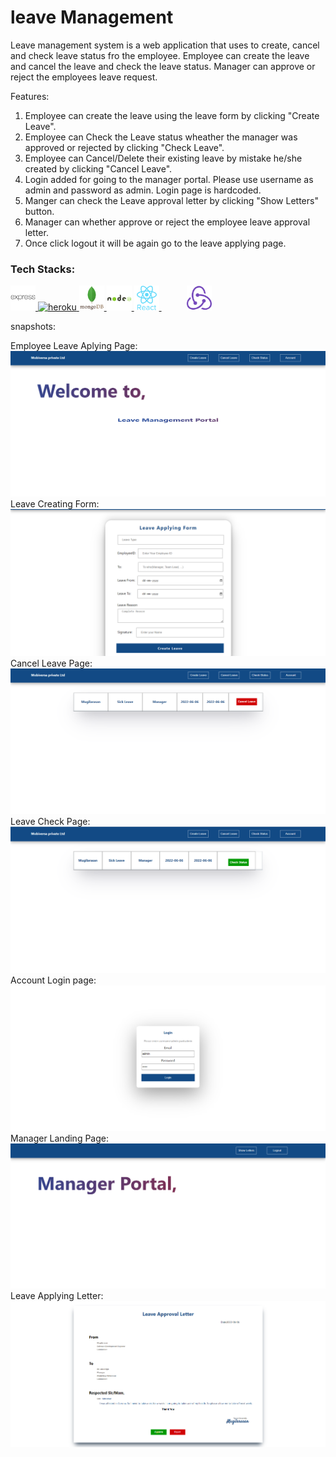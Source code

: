 # leave Management
Leave management system is a web application that uses to create, cancel and check leave status fro the employee. Employee can create the leave and cancel the leave and check the leave status. Manager can approve or reject the employees leave request.

Features:

   1. Employee can create the leave using the leave form by clicking "Create Leave".
   2. Employee can Check the Leave status wheather the manager was approved or rejected by clicking "Check Leave".
   3. Employee can Cancel/Delete their existing leave by mistake he/she created by clicking "Cancel Leave".
   4. Login added for going to the manager portal. Please use username as admin and password as admin. Login page is hardcoded.
   5. Manger can check the Leave approval letter by clicking "Show Letters" button.
   6. Manager can whether approve or reject the employee leave approval letter.
   7. Once click logout it will be again go to the leave applying page.


<h3 align="left">Tech Stacks:</h3>
<p align="left">

<a href="https://expressjs.com" target="_blank" rel="noreferrer"> <img src="https://raw.githubusercontent.com/devicons/devicon/master/icons/express/express-original-wordmark.svg" alt="express" width="40" height="40"/> </a> <a href="https://heroku.com" target="_blank" rel="noreferrer"> <img src="https://www.vectorlogo.zone/logos/heroku/heroku-icon.svg" alt="heroku" width="40" height="40"/> </a> <a href="https://www.mongodb.com/" target="_blank" rel="noreferrer"> <img src="https://raw.githubusercontent.com/devicons/devicon/master/icons/mongodb/mongodb-original-wordmark.svg" alt="mongodb" width="40" height="40"/> </a> <a href="https://nodejs.org" target="_blank" rel="noreferrer"> <img src="https://raw.githubusercontent.com/devicons/devicon/master/icons/nodejs/nodejs-original-wordmark.svg" alt="nodejs" width="40" height="40"/> </a> <a href="https://reactjs.org/" target="_blank" rel="noreferrer"> <img src="https://raw.githubusercontent.com/devicons/devicon/master/icons/react/react-original-wordmark.svg" alt="react" width="40" height="40"/> </a>
<a href="https://redux.js.org" target="_blank" rel="noreferrer"> <img style="margin-left:40px" src="https://raw.githubusercontent.com/devicons/devicon/master/icons/redux/redux-original.svg" alt="redux" width="40" height="40"/> </a> 
</p>

snapshots:

Employee Leave Aplying Page:
![](/Leave/leave1.png)
Leave Creating Form:
![](/Leave/leave2.png)
Cancel Leave Page:
![](/Leave/leave3.png)
Leave Check Page:
![](/Leave/leave4.png)
Account Login page:
![](/Leave/leave5.png)
Manager Landing Page:
![](/Leave/leave6.png)
Leave Applying Letter:
![](/Leave/leave7.png)
